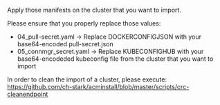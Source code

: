 Apply those manifests on the cluster that you want to import.

Please ensure that you properly replace those values:

* 04_pull-secret.yaml -> Replace DOCKERCONFIGJSON with your
base64-encoded pull-secret.json
* 05_connmgr_secret.yaml -> Replace KUBECONFIGHUB with your
base64-encodeded kubeconfig file from the cluster that
you want to import

In order to clean the import of a cluster, please execute:
https://github.com/ch-stark/acminstall/blob/master/scripts/crc-cleanendpoint

